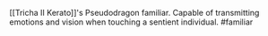 [[Tricha II Kerato]]'s Pseudodragon familiar. Capable of transmitting emotions and vision when touching a sentient individual.
#familiar